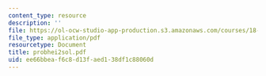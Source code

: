 ```yaml
---
content_type: resource
description: ''
file: https://ol-ocw-studio-app-production.s3.amazonaws.com/courses/18-303-linear-partial-differential-equations-fall-2006/ee66bbeaf6c8d13faed138df1c88060d_probhei2sol.pdf
file_type: application/pdf
resourcetype: Document
title: probhei2sol.pdf
uid: ee66bbea-f6c8-d13f-aed1-38df1c88060d
---
```


